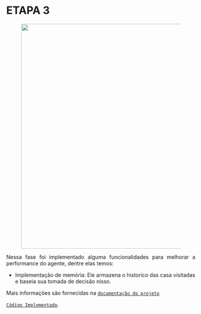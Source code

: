 # **ETAPA 3**

<figure>
<center>
<img src='https://drive.google.com/uc?export=view&id=1ybYqtU11zi7dvnTamWZaMzvdA9hh9MWa' width="600"  />
</center>
</figure>

<p ALIGN=justify >Nessa fase foi implementado alguma funcionalidades para melhorar a performance do agente, dentre elas temos:</p>

- Implementação de memória: Ele armazena o historico das casa visitadas e baseia sua tomada de decisão nisso.

Mais informações são fornecidas na [`documentação do projeto`](https://github.com/cotabr/Mundo-de-Wumpus/blob/main/Etapa%203/main.py)

[`Código Implementado`](https://github.com/cotabr/Mundo-de-Wumpus/blob/main/Etapa%203/main.py).
